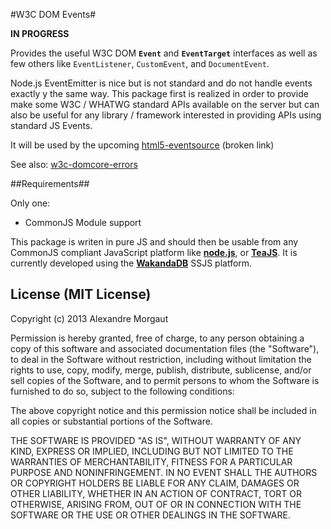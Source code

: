 #W3C DOM Events#

**IN PROGRESS**

Provides the useful W3C DOM **`Event`** and **`EventTarget`** interfaces as well as few others like `EventListener`, `CustomEvent`, and `DocumentEvent`.

Node.js EventEmitter is nice but is not standard and do not handle events exactly y the same way. This package first is realized in order to provide make some W3C / WHATWG standard APIs available on the server but can also be useful for any library / framework interested in providing APIs using standard JS Events.

It will be used by the upcoming [html5-eventsource](http://github.com/AMorgaut/html5-eventsource) (broken link)

See also: [w3c-domcore-errors](http://github.com/AMorgaut/w3c-domcore-errors)


##Requirements##

Only one:

* CommonJS Module support

This package is writen in pure JS and should then be usable from any CommonJS compliant JavaScript platform like **[node.js](nodejs.org)**, or **[TeaJS](https://code.google.com/p/teajs/)**. It is currently developed using the **[WakandaDB](http://wakandadb.org)** SSJS platform.## License (MIT License) ##Copyright (c) 2013 Alexandre MorgautPermission is hereby granted, free of charge, to any person obtaining a copyof this software and associated documentation files (the "Software"), to dealin the Software without restriction, including without limitation the rightsto use, copy, modify, merge, publish, distribute, sublicense, and/or sellcopies of the Software, and to permit persons to whom the Software isfurnished to do so, subject to the following conditions:The above copyright notice and this permission notice shall be included inall copies or substantial portions of the Software.THE SOFTWARE IS PROVIDED "AS IS", WITHOUT WARRANTY OF ANY KIND, EXPRESS ORIMPLIED, INCLUDING BUT NOT LIMITED TO THE WARRANTIES OF MERCHANTABILITY,FITNESS FOR A PARTICULAR PURPOSE AND NONINFRINGEMENT. IN NO EVENT SHALL THEAUTHORS OR COPYRIGHT HOLDERS BE LIABLE FOR ANY CLAIM, DAMAGES OR OTHERLIABILITY, WHETHER IN AN ACTION OF CONTRACT, TORT OR OTHERWISE, ARISING FROM,OUT OF OR IN CONNECTION WITH THE SOFTWARE OR THE USE OR OTHER DEALINGS INTHE SOFTWARE.
